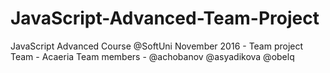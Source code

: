 # JavaScript-Advanced-Team-Project
JavaScript Advanced Course @SoftUni November 2016 - Team project
Team - Acaeria
Team members -  @achobanov
                @asyadikova
                @obelq
